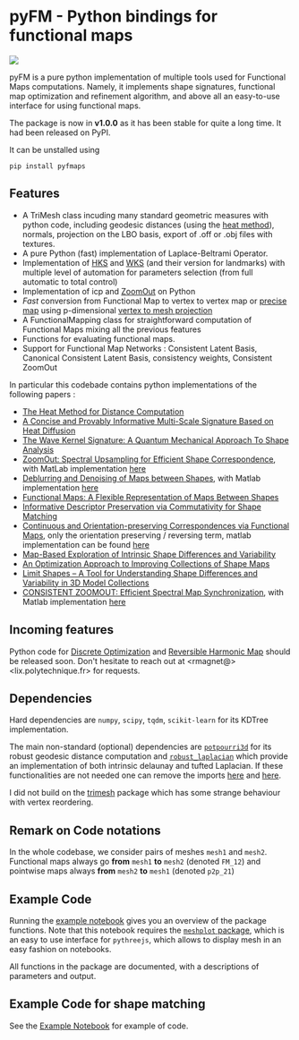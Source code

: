 # pyFM - Python bindings for functional maps

![](https://github.com/RobinMagnet/pyFM/blob/master/.github/workflows/documentation.yml/badge.svg?branch=main)

pyFM is a pure python implementation of multiple tools used for Functional Maps computations. Namely, it implements shape signatures, functional map optimization and refinement algorithm, and above all an easy-to-use interface for using functional maps.

The package is now in **v1.0.0** as it has been stable for quite a long time. It had been released on PyPI.

It can be unstalled using
```
pip install pyfmaps
```

## Features

* A TriMesh class incuding many standard geometric measures with python code, including geodesic distances (using the [heat method](https://www.cs.cmu.edu/~kmcrane/Projects/HeatMethod/)), normals, projection on the LBO basis, export of .off or .obj files with textures.
* A pure Python (fast) implementation of Laplace-Beltrami Operator.
* Implementation of [HKS](http://www.lix.polytechnique.fr/~maks/papers/hks.pdf) and [WKS](http://imagine.enpc.fr/~aubrym/projects/wks/index.html) (and their version for landmarks) with multiple level of automation for parameters selection (from full automatic to total control)
* Implementation of icp and [ZoomOut](https://arxiv.org/abs/1904.07865) on Python
* *Fast* conversion from Functional Map to vertex to vertex map or [precise map](https://www.cs.technion.ac.il/~mirela/publications/p2p_recovery.pdf) using p-dimensional [vertex to mesh projection](https://github.com/RobinMagnet/pyFM/blob/master/pyFM/spectral/projection_utils.py)
* A FunctionalMapping class for straightforward computation of Functional Maps mixing all the previous features
* Functions for evaluating functional maps.
* Support for Functional Map Networks : Consistent Latent Basis, Canonical Consistent Latent Basis, consistency weights, Consistent ZoomOut


In particular this codebade contains python implementations of the following papers :
 * [The Heat Method for Distance Computation](https://www.cs.cmu.edu/~kmcrane/Projects/HeatMethod/)
 * [A Concise and Provably Informative Multi-Scale Signature Based on Heat Diffusion](http://www.lix.polytechnique.fr/~maks/papers/hks.pdf)
 * [The Wave Kernel Signature: A Quantum Mechanical Approach To Shape Analysis](http://imagine.enpc.fr/~aubrym/projects/wks/index.html)
 * [ZoomOut: Spectral Upsampling for Efficient Shape Correspondence](https://arxiv.org/abs/1904.07865), with MatLab implementation [here](https://github.com/llorz/SGA19_zoomOut)
 * [Deblurring and Denoising of Maps between Shapes](https://www.cs.technion.ac.il/~mirela/publications/p2p_recovery.pdf), with Matlab implementation [here](https://mirela.net.technion.ac.il/publications/)
 * [Functional Maps: A Flexible Representation of Maps Between Shapes](http://www.lix.polytechnique.fr/~maks/papers/obsbg_fmaps.pdf)
 * [Informative Descriptor Preservation via Commutativity for Shape Matching](http://www.lix.polytechnique.fr/~maks/papers/fundescEG17.pdf)
 * [Continuous and Orientation-preserving Correspondences via Functional Maps](https://arxiv.org/abs/1806.04455), only the orientation preserving / reversing term, matlab implementation can be found [here](https://github.com/llorz/SGA18_orientation_BCICP_code)
 * [Map-Based Exploration of Intrinsic Shape Differences and Variability](https://citeseerx.ist.psu.edu/viewdoc/download?doi=10.1.1.642.4287&rep=rep1&type=pdf)
 * [An Optimization Approach to Improving Collections of Shape Maps](http://fodava.gatech.edu/files/reports/FODAVA-11-22.pdf)
 * [Limit Shapes – A Tool for Understanding Shape Differences and Variability in 3D Model Collections](http://www.lix.polytechnique.fr/~maks/papers/limit_shapes_SGP19.pdf)
 * [CONSISTENT ZOOMOUT: Efficient Spectral Map Synchronization](http://www.lix.polytechnique.fr/~maks/papers/ConsistentZoomOut_SGP2020.pdf), with Matlab implementation [here](https://github.com/llorz/SGA19_zoomOut)

## Incoming features
Python code for [Discrete Optimization](http://www.lix.polytechnique.fr/~maks/papers/SGP21_DiscMapOpt.pdf) and [Reversible Harmonic Map](https://www.cs.technion.ac.il/~mirela/publications/rhm.pdf) should be released soon.
Don't hesitate to reach out at <rmagnet@> <lix.polytechnique.fr> for requests.

## Dependencies

Hard dependencies are `numpy`, `scipy`, `tqdm`, `scikit-learn` for its KDTree implementation.

The main non-standard (optional) dependencies are [`potpourri3d`](https://github.com/nmwsharp/potpourri3d) for its robust geodesic distance computation and [`robust_laplacian`](https://github.com/nmwsharp/robust-laplacians-py) which provide an implementation of both intrinsic delaunay and tufted Laplacian. If these functionalities are not needed one can remove the imports [here](https://github.com/RobinMagnet/pyFM/blob/master/pyFM/mesh/trimesh.py) and [here](https://github.com/RobinMagnet/pyFM/blob/master/pyFM/mesh/geometry.py).

I did not build on the [trimesh](https://github.com/mikedh/trimesh) package which has some strange behaviour with vertex reordering.

## Remark on Code notations

In the whole codebase, we consider pairs of meshes `mesh1` and `mesh2`. Functional maps always go **from** `mesh1` **to** `mesh2` (denoted `FM_12`) and pointwise maps always **from** `mesh2` **to** `mesh1` (denoted `p2p_21`)

## Example Code

Running the [example notebook](https://github.com/RobinMagnet/pyFM/blob/master/example_notebook.ipynb) gives you an overview of the package functions.
Note that this notebook requires the [`meshplot` package](https://skoch9.github.io/meshplot/), which is an easy to use interface for `pythreejs`, which allows to display mesh in an easy fashion on notebooks.

All functions in the package are documented, with a descriptions of parameters and output.

## Example Code for shape matching

See the [Example Notebook](https://github.com/RobinMagnet/pyFM/blob/master/example_notebook.ipynb) for example of code.
